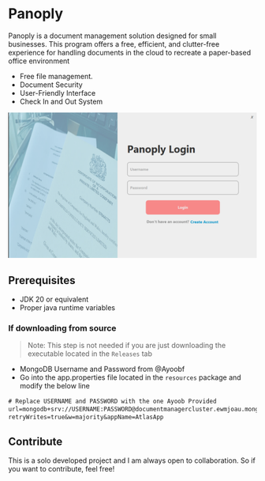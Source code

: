 # Panoply

Panoply is a document management solution designed for small businesses. This program offers a free, efficient, and clutter-free experience for handling documents in the cloud to recreate a paper-based office environment

- Free file management.
- Document Security
- User-Friendly Interface
- Check In and Out System

![Image of login screen](image.png)

## Prerequisites

- JDK 20 or equivalent
- Proper java runtime variables

### If downloading from source

> Note: This step is not needed if you are just downloading the executable located in the `Releases` tab

- MongoDB Username and Password from @Ayoobf
- Go into the app.properties file located in the `resources` package and modify the below line

``` properties
# Replace USERNAME and PASSWORD with the one Ayoob Provided
url=mongodb+srv://USERNAME:PASSWORD@documentmanagercluster.ewmjoau.mongodb.net/?retryWrites=true&w=majority&appName=AtlasApp
```

## Contribute

This is a solo developed project and I am always open to collaboration. So if you want to contribute, feel free!
